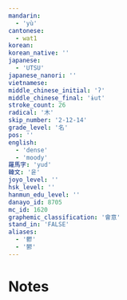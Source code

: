 ```yaml
---
mandarin:
  - 'yù'
cantonese:
  - wat1
korean:
korean_native: ''
japanese:
  - 'UTSU'
japanese_nanori: ''
vietnamese:
middle_chinese_initial: 'ʔ'
middle_chinese_final: 'ɨut'
stroke_count: 26
radical: '木'
skip_number: '2-12-14'
grade_level: '名'
pos: ''
english:
  - 'dense'
  - 'moody'
羅馬字: 'yud'
韓文: '윧'
joyo_level: ''
hsk_level: ''
hanmun_edu_level: ''
danayo_id: 8705
mc_id: 1620
graphemic_classification: '會意'
stand_in: 'FALSE'
aliases:
  - '鬱'
  - '鬰'
---
```


# Notes
